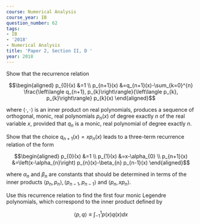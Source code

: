 ```yaml
---
course: Numerical Analysis
course_year: IB
question_number: 62
tags:
- IB
- '2018'
- Numerical Analysis
title: 'Paper 2, Section II, D '
year: 2018
---
```




Show that the recurrence relation

$$\begin{aligned}
p_{0}(x) &=1 \\
p_{n+1}(x) &=q_{n+1}(x)-\sum_{k=0}^{n} \frac{\left\langle q_{n+1}, p_{k}\right\rangle}{\left\langle p_{k}, p_{k}\right\rangle} p_{k}(x)
\end{aligned}$$

where $\langle\cdot, \cdot\rangle$ is an inner product on real polynomials, produces a sequence of orthogonal, monic, real polynomials $p_{n}(x)$ of degree exactly $n$ of the real variable $x$, provided that $q_{n}$ is a monic, real polynomial of degree exactly $n$.

Show that the choice $q_{n+1}(x)=x p_{n}(x)$ leads to a three-term recurrence relation of the form

$$\begin{aligned}
p_{0}(x) &=1 \\
p_{1}(x) &=x-\alpha_{0} \\
p_{n+1}(x) &=\left(x-\alpha_{n}\right) p_{n}(x)-\beta_{n} p_{n-1}(x)
\end{aligned}$$

where $\alpha_{n}$ and $\beta_{n}$ are constants that should be determined in terms of the inner products $\left\langle p_{n}, p_{n}\right\rangle,\left\langle p_{n-1}, p_{n-1}\right\rangle$ and $\left\langle p_{n}, x p_{n}\right\rangle$.

Use this recurrence relation to find the first four monic Legendre polynomials, which correspond to the inner product defined by

$$\langle p, q\rangle \equiv \int_{-1}^{1} p(x) q(x) d x$$